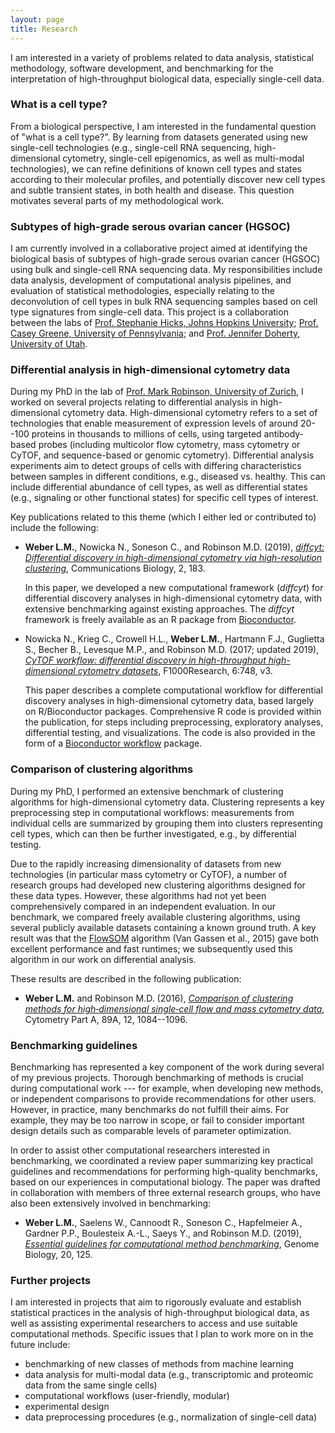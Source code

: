 ```yaml
---
layout: page
title: Research
---
```



I am interested in a variety of problems related to data analysis, statistical methodology, software development, and benchmarking for the interpretation of high-throughput biological data, especially single-cell data.



### What is a cell type?

From a biological perspective, I am interested in the fundamental question of "what is a cell type?". By learning from datasets generated using new single-cell technologies (e.g., single-cell RNA sequencing, high-dimensional cytometry, single-cell epigenomics, as well as multi-modal technologies), we can refine definitions of known cell types and states according to their molecular profiles, and potentially discover new cell types and subtle transient states, in both health and disease. This question motivates several parts of my methodological work.



### Subtypes of high-grade serous ovarian cancer (HGSOC)

I am currently involved in a collaborative project aimed at identifying the biological basis of subtypes of high-grade serous ovarian cancer (HGSOC) using bulk and single-cell RNA sequencing data. My responsibilities include data analysis, development of computational analysis pipelines, and evaluation of statistical methodologies, especially relating to the deconvolution of cell types in bulk RNA sequencing samples based on cell type signatures from single-cell data. This project is a collaboration between the labs of [Prof. Stephanie Hicks, Johns Hopkins University](https://www.stephaniehicks.com/); [Prof. Casey Greene, University of Pennsylvania](http://www.greenelab.com/); and [Prof. Jennifer Doherty, University of Utah](https://uofuhealth.utah.edu/huntsman/labs/doherty/).



### Differential analysis in high-dimensional cytometry data

During my PhD in the lab of [Prof. Mark Robinson, University of Zurich](https://robinsonlabuzh.github.io/), I worked on several projects relating to differential analysis in high-dimensional cytometry data. High-dimensional cytometry refers to a set of technologies that enable measurement of expression levels of around 20--100 proteins in thousands to millions of cells, using targeted antibody-based probes (including multicolor flow cytometry, mass cytometry or CyTOF, and sequence-based or genomic cytometry). Differential analysis experiments aim to detect groups of cells with differing characteristics between samples in different conditions, e.g., diseased vs. healthy. This can include differential abundance of cell types, as well as differential states (e.g., signaling or other functional states) for specific cell types of interest.

Key publications related to this theme (which I either led or contributed to) include the following:

- **Weber L.M.**, Nowicka N., Soneson C., and Robinson M.D. (2019), [*diffcyt: Differential discovery in high-dimensional cytometry via high-resolution clustering*](https://www.nature.com/articles/s42003-019-0415-5), Communications Biology, 2, 183.

    In this paper, we developed a new computational framework (*diffcyt*) for differential discovery analyses in high-dimensional cytometry data, with extensive benchmarking against existing approaches. The *diffcyt* framework is freely available as an R package from [Bioconductor](http://bioconductor.org/packages/diffcyt).

- Nowicka N., Krieg C., Crowell H.L., **Weber L.M.**, Hartmann F.J., Guglietta S., Becher B., Levesque M.P., and Robinson M.D. (2017; updated 2019), [*CyTOF workflow: differential discovery in high-throughput high-dimensional cytometry datasets*](https://f1000research.com/articles/6-748), F1000Research, 6:748, v3.

    This paper describes a complete computational workflow for differential discovery analyses in high-dimensional cytometry data, based largely on R/Bioconductor packages. Comprehensive R code is provided within the publication, for steps including preprocessing, exploratory analyses, differential testing, and visualizations. The code is also provided in the form of a [Bioconductor workflow](https://bioconductor.org/packages/cytofWorkflow) package.



### Comparison of clustering algorithms

During my PhD, I performed an extensive benchmark of clustering algorithms for high-dimensional cytometry data. Clustering represents a key preprocessing step in computational workflows: measurements from individual cells are summarized by grouping them into clusters representing cell types, which can then be further investigated, e.g., by differential testing.

Due to the rapidly increasing dimensionality of datasets from new technologies (in particular mass cytometry or CyTOF), a number of research groups had developed new clustering algorithms designed for these data types. However, these algorithms had not yet been comprehensively compared in an independent evaluation. In our benchmark, we compared freely available clustering algorithms, using several publicly available datasets containing a known ground truth. A key result was that the [FlowSOM](https://bioconductor.org/packages/FlowSOM) algorithm (Van Gassen et al., 2015) gave both excellent performance and fast runtimes; we subsequently used this algorithm in our work on differential analysis.

These results are described in the following publication:

- **Weber L.M.** and Robinson M.D. (2016), [*Comparison of clustering methods for high‐dimensional single‐cell flow and mass cytometry data*](https://onlinelibrary.wiley.com/doi/full/10.1002/cyto.a.23030), Cytometry Part A, 89A, 12, 1084--1096.



### Benchmarking guidelines

Benchmarking has represented a key component of the work during several of my previous projects. Thorough benchmarking of methods is crucial during computational work --- for example, when developing new methods, or independent comparisons to provide recommendations for other users. However, in practice, many benchmarks do not fulfill their aims. For example, they may be too narrow in scope, or fail to consider important design details such as comparable levels of parameter optimization.

In order to assist other computational researchers interested in benchmarking, we coordinated a review paper summarizing key practical guidelines and recommendations for performing high-quality benchmarks, based on our experiences in computational biology. The paper was drafted in collaboration with members of three external research groups, who have also been extensively involved in benchmarking:

- **Weber L.M.**, Saelens W., Cannoodt R., Soneson C., Hapfelmeier A., Gardner P.P., Boulesteix A.-L., Saeys Y., and Robinson M.D. (2019), [*Essential guidelines for computational method benchmarking*](https://genomebiology.biomedcentral.com/articles/10.1186/s13059-019-1738-8), Genome Biology, 20, 125.



### Further projects

I am interested in projects that aim to rigorously evaluate and establish statistical practices in the analysis of high-throughput biological data, as well as assisting experimental researchers to access and use suitable computational methods. Specific issues that I plan to work more on in the future include:

- benchmarking of new classes of methods from machine learning
- data analysis for multi-modal data (e.g., transcriptomic and proteomic data from the same single cells)
- computational workflows (user-friendly, modular)
- experimental design
- data preprocessing procedures (e.g., normalization of single-cell data)


